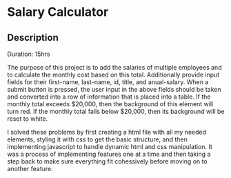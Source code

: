 # Salary Calculator



## Description
Duration: 15hrs

The purpose of this project is to add the salaries of multiple employees and to calculate the monthly cost based on this total. Additionally provide input fields for their first-name, last-name, id, title, and anual-salary. When a submit button is pressed, the user input in the above fields should be taken and converted into a row of information that is placed into a table. If the monthly total exceeds $20,000, then the background of this element will turn red. If the monthly total falls below $20,000, then its background will be reset to white.

I solved these problems by first creating a html file with all my needed elements, styling it with css to get the basic structure, and then implementing javascript to handle dynamic html and css manipulation. It was a process of implementing features one at a time and then taking a step back to make sure everything fit cohessively before moving on to another feature.